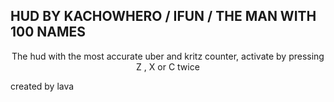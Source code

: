 ## HUD BY KACHOWHERO / IFUN / THE MAN WITH 100 NAMES
  <p align="center">
    The hud with the most accurate uber and kritz counter, activate by pressing Z , X or C twice
  </p>

created by lava

